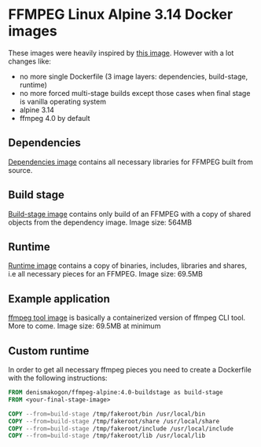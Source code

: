 # FFMPEG Linux Alpine 3.14 Docker images

These images were heavily inspired by [this image](https://hub.docker.com/r/jrottenberg/ffmpeg/).
However with a lot changes like:

 - no more single Dockerfile (3 image layers: dependencies, build-stage, runtime)
 - no more forced multi-stage builds except those cases when final stage is vanilla operating system
 - alpine 3.14
 - ffmpeg 4.0 by default

## Dependencies

[Dependencies image](dependencies) contains all necessary libraries for FFMPEG built from source.

## Build stage

[Build-stage image](build-stage) contains only build of an FFMPEG with a copy of shared objects from the dependency image.
Image size: 564MB

## Runtime

[Runtime image](runtime) contains a copy of binaries, includes, libraries and shares, i.e all necessary pieces for an FFMPEG.
Image size: 69.5MB

## Example application

[ffmpeg tool image](example/ffmpeg-cli) is basically a containerized version of ffmpeg CLI tool. More to come.
Image size: 69.5MB at minimum

## Custom runtime

In order to get all necessary ffmpeg pieces you need to create a Dockerfile with the following instructions:
```dockerfile
FROM denismakogon/ffmpeg-alpine:4.0-buildstage as build-stage
FROM <your-final-stage-image>

COPY --from=build-stage /tmp/fakeroot/bin /usr/local/bin
COPY --from=build-stage /tmp/fakeroot/share /usr/local/share
COPY --from=build-stage /tmp/fakeroot/include /usr/local/include
COPY --from=build-stage /tmp/fakeroot/lib /usr/local/lib
```
